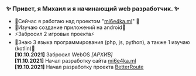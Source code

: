 ### ✨ Привет, я Михаил и я начинающий web разработчик. ✨
- 🔭Сейчас я работаю над проектом "[mi6e4ka.ml](https://mi6e4ka.ml)" 🔭
- 🌱Изучаю создание приложений на android🌱
- ⚡Забросил 2 игровых проекта⚡
- 💬Знаю 3 языка программирования (php, js, python), а также 1 изучаю (kotlin)💬  
**[10.10.2021]** Забросил WebOS *[АРХИВ]*  
**[11.10.2021]** Начал разработку сайта [mi6e4ka.ml](https://mi6e4ka.ml)  
**[19.10.2021]** Начал разработку проекта [BetterRoute](https://nedovoza.ml)
<!--
**mi6e4ka/mi6e4ka** is a ✨ _special_ ✨ repository because its `README.md` (this file) appears on your GitHub profile.

Here are some ideas to get you started:

- 🔭 I’m currently working on ...
- 🌱 I’m currently learning ...
- 👯 I’m looking to collaborate on ...
- 🤔 I’m looking for help with ...
- 💬 Ask me about ...
- 📫 How to reach me: ...
- 😄 Pronouns: ...
- ⚡ Fun fact: ...
-->
